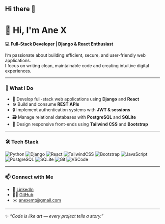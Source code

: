 ## Hi there 👋
# 👋 Hi, I'm Ane X

💻 **Full-Stack Developer | Django & React Enthusiast**

I’m passionate about building efficient, secure, and user-friendly web applications.  
I focus on writing clean, maintainable code and creating intuitive digital experiences.

---

### 🧠 What I Do
- 🧩 Develop full-stack web applications using **Django** and **React**  
- ⚙️ Build and consume **REST APIs**  
- 🔒 Implement authentication systems with **JWT & sessions**  
- 🗃️ Manage relational databases with **PostgreSQL** and **SQLite**  
- 🎨 Design responsive front-ends using **Tailwind CSS** and **Bootstrap**

---

### 🛠️ Tech Stack
![Python](https://img.shields.io/badge/Python-3776AB?style=for-the-badge&logo=python&logoColor=white)
![Django](https://img.shields.io/badge/Django-092E20?style=for-the-badge&logo=django&logoColor=white)
![React](https://img.shields.io/badge/React-20232A?style=for-the-badge&logo=react&logoColor=61DAFB)
![TailwindCSS](https://img.shields.io/badge/Tailwind_CSS-38B2AC?style=for-the-badge&logo=tailwind-css&logoColor=white)
![Bootstrap](https://img.shields.io/badge/Bootstrap-563D7C?style=for-the-badge&logo=bootstrap&logoColor=white)
![JavaScript](https://img.shields.io/badge/JavaScript-F7DF1E?style=for-the-badge&logo=javascript&logoColor=black)
![PostgreSQL](https://img.shields.io/badge/PostgreSQL-316192?style=for-the-badge&logo=postgresql&logoColor=white)
![SQLite](https://img.shields.io/badge/SQLite-07405E?style=for-the-badge&logo=sqlite&logoColor=white)
![Git](https://img.shields.io/badge/Git-F05032?style=for-the-badge&logo=git&logoColor=white)
![VSCode](https://img.shields.io/badge/VS_Code-0078D4?style=for-the-badge&logo=visual-studio-code&logoColor=white)




---

### 📫 Connect with Me
- 💼 [LinkedIn](https://www.linkedin.com/in/anexe-thomas)
- 🧑‍💻 [GitHub](https://github.com/anx090)
- ✉️ anexemt@gmail.com

---

✨ *“Code is like art — every project tells a story.”*
